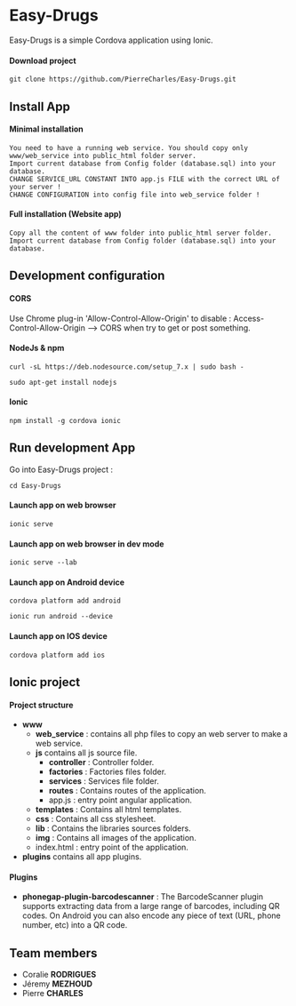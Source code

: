 # Easy-Drugs

Easy-Drugs is a simple Cordova application using Ionic.

#### Download project

    git clone https://github.com/PierreCharles/Easy-Drugs.git

## Install App

#### Minimal installation

    You need to have a running web service. You should copy only www/web_service into public_html folder server.
    Import current database from Config folder (database.sql) into your database.
    CHANGE SERVICE_URL CONSTANT INTO app.js FILE with the correct URL of your server !
    CHANGE CONFIGURATION into config file into web_service folder !

#### Full installation (Website app)

    Copy all the content of www folder into public_html server folder.
    Import current database from Config folder (database.sql) into your database.

## Development configuration


#### CORS

Use Chrome plug-in 'Allow-Control-Allow-Origin' to disable : Access-Control-Allow-Origin --> CORS when try to get or post something.

#### NodeJs & npm

    curl -sL https://deb.nodesource.com/setup_7.x | sudo bash -

    sudo apt-get install nodejs

#### Ionic

    npm install -g cordova ionic

## Run development App

Go into Easy-Drugs project :

    cd Easy-Drugs

#### Launch app on web browser

    ionic serve

#### Launch app on web browser in dev mode

    ionic serve --lab

#### Launch app on Android device

    cordova platform add android

    ionic run android --device

#### Launch app on IOS device

    cordova platform add ios


## Ionic project

#### Project structure
- **www**
    - **web_service** : contains all php files to copy an web server to make a web service.
    - **js** contains all js source file.
        - **controller** : Controller folder.
        - **factories** : Factories files folder.
        - **services** : Services file folder.
        - **routes** : Contains routes of the application.
        - app.js : entry point angular application.
    - **templates** : Contains all html templates.
    - **css** : Contains all css stylesheet.
    - **lib** : Contains the libraries sources folders.
    - **img** : Contains all images of the application.
    - index.html : entry point of the application.
- **plugins** contains all app plugins.

#### Plugins

- **phonegap-plugin-barcodescanner** : The BarcodeScanner plugin supports extracting data from a large range of barcodes, including QR codes. On Android you can also encode any piece of text (URL, phone number, etc) into a QR code.

## Team members
- Coralie **RODRIGUES**
- Jéremy **MEZHOUD**
- Pierre **CHARLES**